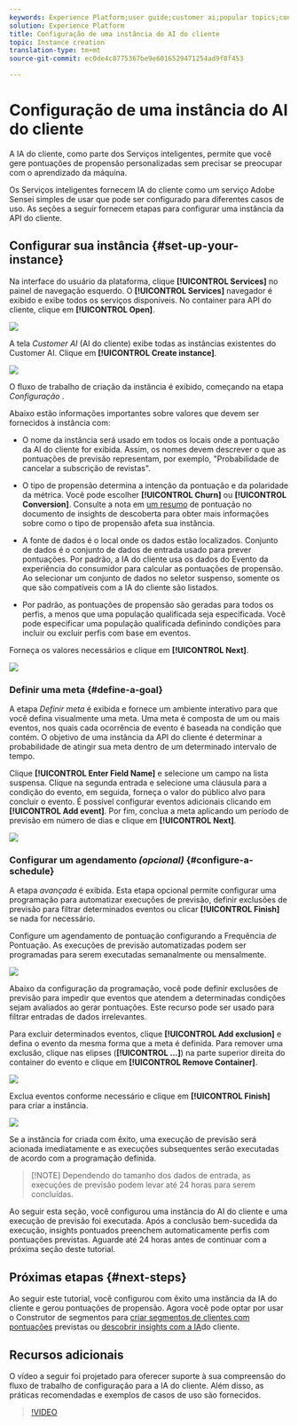 ```yaml
---
keywords: Experience Platform;user guide;customer ai;popular topics;configure instance;create instance;
solution: Experience Platform
title: Configuração de uma instância do AI do cliente
topic: Instance creation
translation-type: tm+mt
source-git-commit: ec0de4c8775367be9e6016529471254ad9f8f453

---
```



# Configuração de uma instância do AI do cliente

A IA do cliente, como parte dos Serviços inteligentes, permite que você gere pontuações de propensão personalizadas sem precisar se preocupar com o aprendizado da máquina.

Os Serviços inteligentes fornecem IA do cliente como um serviço Adobe Sensei simples de usar que pode ser configurado para diferentes casos de uso. As seções a seguir fornecem etapas para configurar uma instância da API do cliente.

## Configurar sua instância {#set-up-your-instance}

Na interface do usuário da plataforma, clique **[!UICONTROL Services]** no painel de navegação esquerdo. O **[!UICONTROL Services]** navegador é exibido e exibe todos os serviços disponíveis. No container para API do cliente, clique em **[!UICONTROL Open]**.

![](../images/user-guide/navigate-to-service.png)

A tela *Customer AI* (AI do cliente) exibe todas as instâncias existentes do Customer AI. Clique em **[!UICONTROL Create instance]**.

![](../images/user-guide/dashboard.png)

O fluxo de trabalho de criação da instância é exibido, começando na etapa *Configuração* .

Abaixo estão informações importantes sobre valores que devem ser fornecidos à instância com:

* O nome da instância será usado em todos os locais onde a pontuação da AI do cliente for exibida. Assim, os nomes devem descrever o que as pontuações de previsão representam, por exemplo, &quot;Probabilidade de cancelar a subscrição de revistas&quot;.

* O tipo de propensão determina a intenção da pontuação e da polaridade da métrica. Você pode escolher **[!UICONTROL Churn]** ou **[!UICONTROL Conversion]**. Consulte a nota em [um resumo](./discover-insights.md#scoring-summary) de pontuação no documento de insights de descoberta para obter mais informações sobre como o tipo de propensão afeta sua instância.

* A fonte de dados é o local onde os dados estão localizados. Conjunto de dados é o conjunto de dados de entrada usado para prever pontuações. Por padrão, a IA do cliente usa os dados do Evento da experiência do consumidor para calcular as pontuações de propensão. Ao selecionar um conjunto de dados no seletor suspenso, somente os que são compatíveis com a IA do cliente são listados.

* Por padrão, as pontuações de propensão são geradas para todos os perfis, a menos que uma população qualificada seja especificada. Você pode especificar uma população qualificada definindo condições para incluir ou excluir perfis com base em eventos.

Forneça os valores necessários e clique em **[!UICONTROL Next]**.

![](../images/user-guide/setup.png)

### Definir uma meta {#define-a-goal}

A etapa *Definir meta* é exibida e fornece um ambiente interativo para que você defina visualmente uma meta. Uma meta é composta de um ou mais eventos, nos quais cada ocorrência de evento é baseada na condição que contém. O objetivo de uma instância da API do cliente é determinar a probabilidade de atingir sua meta dentro de um determinado intervalo de tempo.

Clique **[!UICONTROL Enter Field Name]** e selecione um campo na lista suspensa. Clique na segunda entrada e selecione uma cláusula para a condição do evento, em seguida, forneça o valor do público alvo para concluir o evento. É possível configurar eventos adicionais clicando em **[!UICONTROL Add event]**. Por fim, conclua a meta aplicando um período de previsão em número de dias e clique em **[!UICONTROL Next]**.

![](../images/user-guide/goal.png)

### Configurar um agendamento *(opcional)* {#configure-a-schedule}

A etapa *avançada* é exibida. Esta etapa opcional permite configurar uma programação para automatizar execuções de previsão, definir exclusões de previsão para filtrar determinados eventos ou clicar **[!UICONTROL Finish]** se nada for necessário.

Configure um agendamento de pontuação configurando a Frequência *de* Pontuação. As execuções de previsão automatizadas podem ser programadas para serem executadas semanalmente ou mensalmente.

![](../images/user-guide/schedule.png)

Abaixo da configuração da programação, você pode definir exclusões de previsão para impedir que eventos que atendem a determinadas condições sejam avaliados ao gerar pontuações. Este recurso pode ser usado para filtrar entradas de dados irrelevantes.

Para excluir determinados eventos, clique **[!UICONTROL Add exclusion]** e defina o evento da mesma forma que a meta é definida. Para remover uma exclusão, clique nas elipses (**[!UICONTROL ...]**) na parte superior direita do container do evento e clique em **[!UICONTROL Remove Container]**.

![](../images/user-guide/exclusion.png)

Exclua eventos conforme necessário e clique em **[!UICONTROL Finish]** para criar a instância.

![](../images/user-guide/advanced.png)

Se a instância for criada com êxito, uma execução de previsão será acionada imediatamente e as execuções subsequentes serão executadas de acordo com a programação definida.

>[!NOTE] Dependendo do tamanho dos dados de entrada, as execuções de previsão podem levar até 24 horas para serem concluídas.

Ao seguir esta seção, você configurou uma instância do AI do cliente e uma execução de previsão foi executada. Após a conclusão bem-sucedida da execução, insights pontuados preenchem automaticamente perfis com pontuações previstas. Aguarde até 24 horas antes de continuar com a próxima seção deste tutorial.

## Próximas etapas {#next-steps}

Ao seguir este tutorial, você configurou com êxito uma instância da IA do cliente e gerou pontuações de propensão. Agora você pode optar por usar o Construtor de segmentos para [criar segmentos de clientes com pontuações](./create-segment.md) previstas ou [descobrir insights com a IA](./discover-insights.md)do cliente.

## Recursos adicionais

O vídeo a seguir foi projetado para oferecer suporte à sua compreensão do fluxo de trabalho de configuração para a IA do cliente. Além disso, as práticas recomendadas e exemplos de casos de uso são fornecidos.

>[!VIDEO](https://video.tv.adobe.com/v/32665?learn=on&quality=12)

